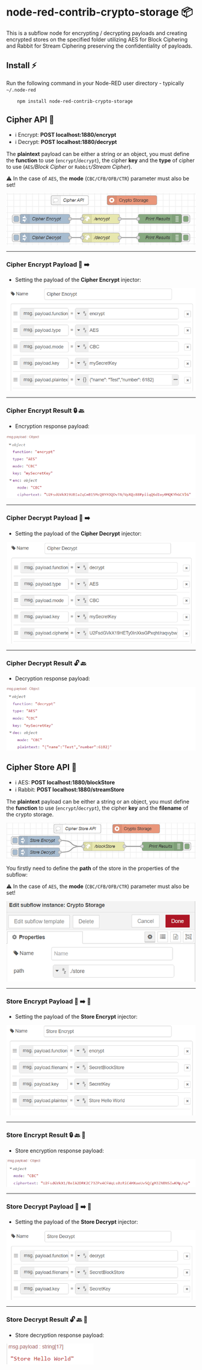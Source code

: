 # node-red-contrib-crypto-storage :package: 

This is a subflow node for encrypting / decrypting payloads and creating encrypted stores on the specified folder utilizing AES for Block Ciphering and Rabbit for Stream Ciphering preserving the confidentiality of payloads.

## Install :zap:
Run the following command in your Node-RED user directory - typically `~/.node-red`

        npm install node-red-contrib-crypto-storage

## Cipher API :closed_lock_with_key:

- :information_source: Encrypt: **POST localhost:1880/encrypt** 
- :information_source: Decrypt: **POST localhost:1880/decrypt** 
  
The __plaintext__ payload can be either a string or an object, you must define the __function__ to use (``encrypt``/``decrypt``), the cipher __key__ and the __type__ of cipher to use (``AES``*/Block Cipher* or ``Rabbit``*/Stream Cipher*).

:warning: In the case of ``AES``, the __mode__ (``CBC/CFB/OFB/CTR``) parameter must also be set!    

![CipherAPI](https://github.com/Doth-J/node-red-contrib-crypto-storage/blob/master/docs/CipherAPI.PNG)

---

### Cipher Encrypt Payload :key: :arrow_right:
* Setting the payload of the **Cipher Encrypt** injector:

![CE1](https://github.com/Doth-J/node-red-contrib-crypto-storage/blob/master/docs/CE1.PNG)

---

### Cipher Encrypt Result :lock: :back: 
* Encryption response payload:

![CE2](https://github.com/Doth-J/node-red-contrib-crypto-storage/blob/master/docs/CE2.PNG)

---

### Cipher Decrypt Payload :key: :arrow_right:
* Setting the payload of the **Cipher Decrypt** injector:

![DE1](https://github.com/Doth-J/node-red-contrib-crypto-storage/blob/master/docs/DE1.PNG)

---

### Cipher Decrypt Result :unlock: :back: 
* Decryption response payload:

![DE2](https://github.com/Doth-J/node-red-contrib-crypto-storage/blob/master/docs/DE2.PNG)

## Cipher Store API :toolbox:

- :information_source: AES: **POST localhost:1880/blockStore** 
- :information_source: Rabbit: **POST localhost:1880/streamStore**
   
The __plaintext__ payload can be either a string or an object, you must define the __function__ to use (``encrypt``/``decrypt``), the cipher __key__ and the __filename__ of the crypto storage. 

![CipherStoreAPI](https://github.com/Doth-J/node-red-contrib-crypto-storage/blob/master/docs/CipherStoreAPI.PNG)

You firstly need to define the __path__ of the store in the properties of the subflow:

:warning: In the case of ``AES``, the __mode__ (``CBC/CFB/OFB/CTR``) parameter must also be set!    

![CSO](https://github.com/Doth-J/node-red-contrib-crypto-storage/blob/master/docs/CS0.PNG)

---

### Store Encrypt Payload :key: :arrow_right: :toolbox:
* Setting the payload of the **Store Encrypt** injector:

![CSB1](https://github.com/Doth-J/node-red-contrib-crypto-storage/blob/master/docs/CSB1.PNG)

---

### Store Encrypt Result :lock:  :back: :toolbox: 
* Store encryption response payload:

![CSB2](https://github.com/Doth-J/node-red-contrib-crypto-storage/blob/master/docs/CSB2.PNG)

---

### Store Decrypt Payload :key: :arrow_right: :toolbox:
* Setting the payload of the **Store Decrypt** injector:

![DSB1](https://github.com/Doth-J/node-red-contrib-crypto-storage/blob/master/docs/DSB1.PNG)

---

### Store Decrypt Result :unlock: :back: :toolbox: 
* Store decryption response payload:

![DSB2](https://github.com/Doth-J/node-red-contrib-crypto-storage/blob/master/docs/DSB2.PNG)

